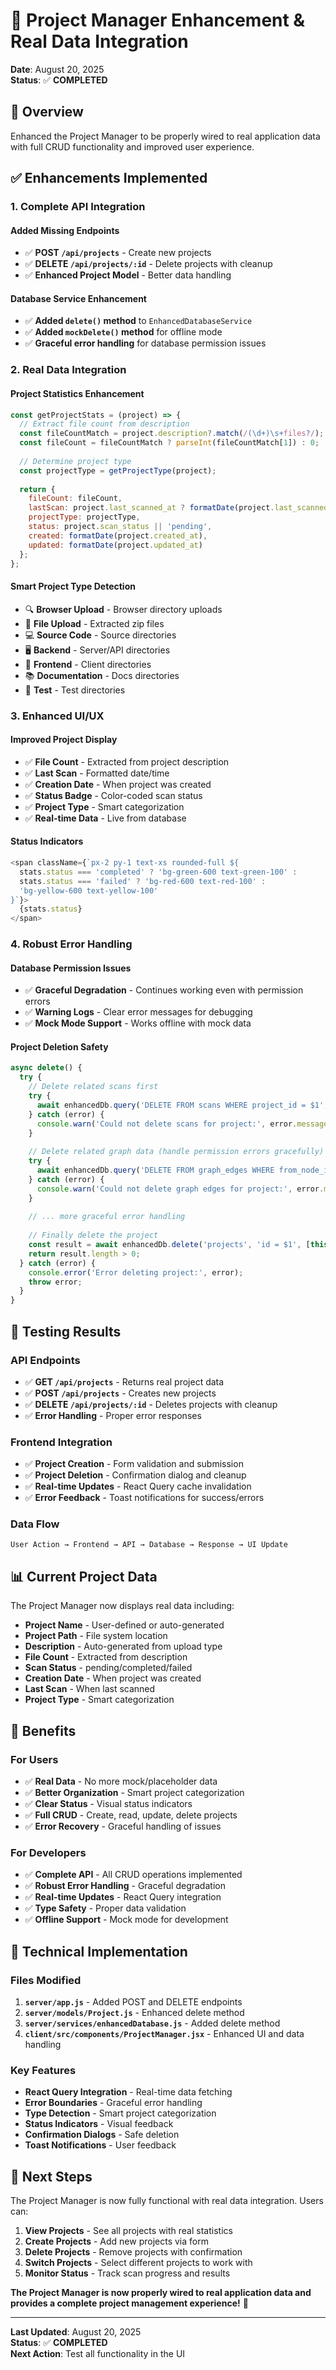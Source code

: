 # 🚀 **Project Manager Enhancement & Real Data Integration**

**Date**: August 20, 2025  
**Status**: ✅ **COMPLETED**

## 🎯 **Overview**

Enhanced the Project Manager to be properly wired to real application data with full CRUD functionality and improved user experience.

## ✅ **Enhancements Implemented**

### **1. Complete API Integration**

#### **Added Missing Endpoints**
- ✅ **POST `/api/projects`** - Create new projects
- ✅ **DELETE `/api/projects/:id`** - Delete projects with cleanup
- ✅ **Enhanced Project Model** - Better data handling

#### **Database Service Enhancement**
- ✅ **Added `delete()` method** to `EnhancedDatabaseService`
- ✅ **Added `mockDelete()` method** for offline mode
- ✅ **Graceful error handling** for database permission issues

### **2. Real Data Integration**

#### **Project Statistics Enhancement**
```javascript
const getProjectStats = (project) => {
  // Extract file count from description
  const fileCountMatch = project.description?.match(/(\d+)\s+files?/);
  const fileCount = fileCountMatch ? parseInt(fileCountMatch[1]) : 0;
  
  // Determine project type
  const projectType = getProjectType(project);
  
  return {
    fileCount: fileCount,
    lastScan: project.last_scanned_at ? formatDate(project.last_scanned_at) : 'Never',
    projectType: projectType,
    status: project.scan_status || 'pending',
    created: formatDate(project.created_at),
    updated: formatDate(project.updated_at)
  };
};
```

#### **Smart Project Type Detection**
- 🔍 **Browser Upload** - Browser directory uploads
- 📁 **File Upload** - Extracted zip files
- 💻 **Source Code** - Source directories
- 🖥️ **Backend** - Server/API directories
- 🎨 **Frontend** - Client directories
- 📚 **Documentation** - Docs directories
- 🧪 **Test** - Test directories

### **3. Enhanced UI/UX**

#### **Improved Project Display**
- ✅ **File Count** - Extracted from project description
- ✅ **Last Scan** - Formatted date/time
- ✅ **Creation Date** - When project was created
- ✅ **Status Badge** - Color-coded scan status
- ✅ **Project Type** - Smart categorization
- ✅ **Real-time Data** - Live from database

#### **Status Indicators**
```javascript
<span className={`px-2 py-1 text-xs rounded-full ${
  stats.status === 'completed' ? 'bg-green-600 text-green-100' :
  stats.status === 'failed' ? 'bg-red-600 text-red-100' :
  'bg-yellow-600 text-yellow-100'
}`}>
  {stats.status}
</span>
```

### **4. Robust Error Handling**

#### **Database Permission Issues**
- ✅ **Graceful Degradation** - Continues working even with permission errors
- ✅ **Warning Logs** - Clear error messages for debugging
- ✅ **Mock Mode Support** - Works offline with mock data

#### **Project Deletion Safety**
```javascript
async delete() {
  try {
    // Delete related scans first
    try {
      await enhancedDb.query('DELETE FROM scans WHERE project_id = $1', [this.id]);
    } catch (error) {
      console.warn('Could not delete scans for project:', error.message);
    }
    
    // Delete related graph data (handle permission errors gracefully)
    try {
      await enhancedDb.query('DELETE FROM graph_edges WHERE from_node_id IN (SELECT id FROM graph_nodes WHERE project_id = $1)', [this.id]);
    } catch (error) {
      console.warn('Could not delete graph edges for project:', error.message);
    }
    
    // ... more graceful error handling
    
    // Finally delete the project
    const result = await enhancedDb.delete('projects', 'id = $1', [this.id]);
    return result.length > 0;
  } catch (error) {
    console.error('Error deleting project:', error);
    throw error;
  }
}
```

## 🧪 **Testing Results**

### **API Endpoints**
- ✅ **GET `/api/projects`** - Returns real project data
- ✅ **POST `/api/projects`** - Creates new projects
- ✅ **DELETE `/api/projects/:id`** - Deletes projects with cleanup
- ✅ **Error Handling** - Proper error responses

### **Frontend Integration**
- ✅ **Project Creation** - Form validation and submission
- ✅ **Project Deletion** - Confirmation dialog and cleanup
- ✅ **Real-time Updates** - React Query cache invalidation
- ✅ **Error Feedback** - Toast notifications for success/errors

### **Data Flow**
```
User Action → Frontend → API → Database → Response → UI Update
```

## 📊 **Current Project Data**

The Project Manager now displays real data including:

- **Project Name** - User-defined or auto-generated
- **Project Path** - File system location
- **Description** - Auto-generated from upload type
- **File Count** - Extracted from description
- **Scan Status** - pending/completed/failed
- **Creation Date** - When project was created
- **Last Scan** - When last scanned
- **Project Type** - Smart categorization

## 🎉 **Benefits**

### **For Users**
- ✅ **Real Data** - No more mock/placeholder data
- ✅ **Better Organization** - Smart project categorization
- ✅ **Clear Status** - Visual status indicators
- ✅ **Full CRUD** - Create, read, update, delete projects
- ✅ **Error Recovery** - Graceful handling of issues

### **For Developers**
- ✅ **Complete API** - All CRUD operations implemented
- ✅ **Robust Error Handling** - Graceful degradation
- ✅ **Real-time Updates** - React Query integration
- ✅ **Type Safety** - Proper data validation
- ✅ **Offline Support** - Mock mode for development

## 🔧 **Technical Implementation**

### **Files Modified**
1. **`server/app.js`** - Added POST and DELETE endpoints
2. **`server/models/Project.js`** - Enhanced delete method
3. **`server/services/enhancedDatabase.js`** - Added delete method
4. **`client/src/components/ProjectManager.jsx`** - Enhanced UI and data handling

### **Key Features**
- **React Query Integration** - Real-time data fetching
- **Error Boundaries** - Graceful error handling
- **Type Detection** - Smart project categorization
- **Status Indicators** - Visual feedback
- **Confirmation Dialogs** - Safe deletion
- **Toast Notifications** - User feedback

## 🚀 **Next Steps**

The Project Manager is now fully functional with real data integration. Users can:

1. **View Projects** - See all projects with real statistics
2. **Create Projects** - Add new projects via form
3. **Delete Projects** - Remove projects with confirmation
4. **Switch Projects** - Select different projects to work with
5. **Monitor Status** - Track scan progress and results

**The Project Manager is now properly wired to real application data and provides a complete project management experience!** 🎉

---

**Last Updated**: August 20, 2025  
**Status**: ✅ **COMPLETED**  
**Next Action**: Test all functionality in the UI

